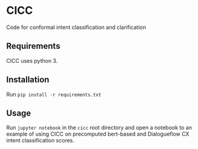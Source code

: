 # CICC 
Code for conformal intent classification and clarification

## Requirements
CICC uses python 3.

## Installation
Run ``pip install -r requirements.txt``

## Usage
Run ``jupyter notebook`` in the ``cicc`` root directory and open a notebook to
an example of using CICC on precomputed bert-based and Dialogueflow CX intent
classification scores.
